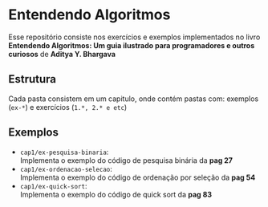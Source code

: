 # Entendendo Algoritmos

Esse repositório consiste nos exercícios e exemplos implementados no livro **Entendendo Algoritmos: Um guia ilustrado para programadores e outros curiosos** de **Aditya Y. Bhargava**

## Estrutura
Cada pasta consistem em um capitulo, onde contém pastas com: exemplos (`ex-*`) e exercícios (`1.*, 2.* e etc`)

## Exemplos
- `cap1/ex-pesquisa-binaria`:  
Implementa o exemplo do código de pesquisa binária da **pag 27** 
- `cap1/ex-ordenacao-selecao`:  
Implementa o exemplo do código de ordenação por seleção da **pag 54** 
- `cap1/ex-quick-sort`:  
Implementa o exemplo do código de quick sort da **pag 83** 